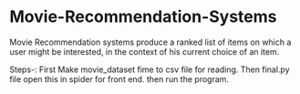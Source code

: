 # Movie-Recommendation-Systems
Movie Recommendation systems produce a ranked list of items on which a user might  be interested, in the context of his current choice of an item.

Steps-:
First Make movie_dataset fime to csv file for reading.
Then final.py file open this in spider for front end.
then run the program.

